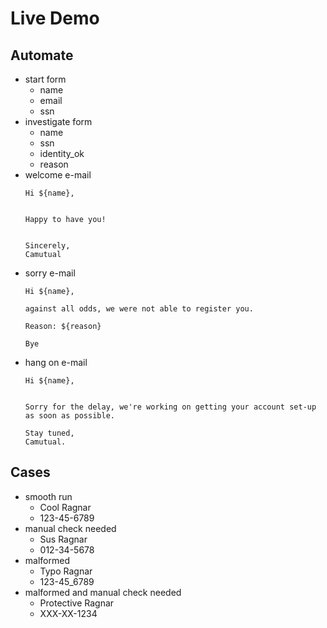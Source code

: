 # Live Demo

## Automate

- start form
  - name
  - email
  - ssn
- investigate form
  - name
  - ssn
  - identity_ok
  - reason
- welcome e-mail
  ```
  Hi ${name},


  Happy to have you!


  Sincerely,
  Camutual
  ```
- sorry e-mail
  ```
  Hi ${name},

  against all odds, we were not able to register you.

  Reason: ${reason}

  Bye
  ```
- hang on e-mail
  ```
  Hi ${name},


  Sorry for the delay, we're working on getting your account set-up as soon as possible.
  
  Stay tuned,
  Camutual.
  ```

## Cases

- smooth run
  - Cool Ragnar
  - 123-45-6789
- manual check needed
  - Sus Ragnar
  - 012-34-5678
- malformed
  - Typo Ragnar
  - 123-45_6789
- malformed and manual check needed
  - Protective Ragnar
  - XXX-XX-1234